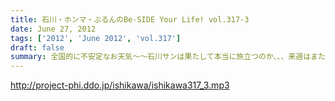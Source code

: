 ```yaml
---
title: 石川・ホンマ・ぶるんのBe-SIDE Your Life! vol.317-3
date: June 27, 2012
tags: ['2012', 'June 2012', 'vol.317']
draft: false
summary: 全国的に不安定なお天気～～石川サンは果たして本当に旅立つのか、、、来週はまたまた珍道中報告か！？うらやましいなぁ。ＮＡＭＡＥ
---
```


http://project-phi.ddo.jp/ishikawa/ishikawa317_3.mp3
